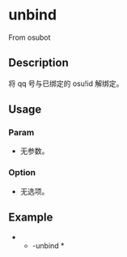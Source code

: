 # unbind
From osubot
## Description
将 qq 号与已绑定的 osu!id 解绑定。
## Usage
### Param
- 无参数。
### Option
- 无选项。
## Example
- * -unbind *